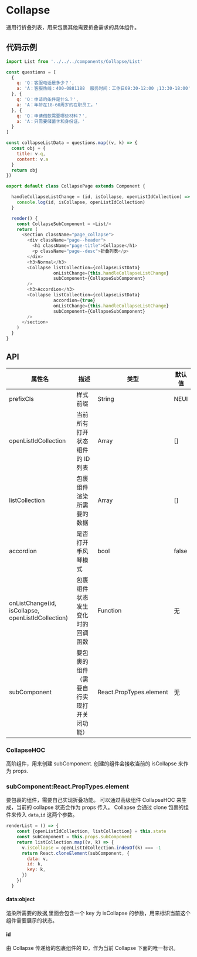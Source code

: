# Collapse
通用行折叠列表，用来包裹其他需要折叠需求的具体组件。

## 代码示例

```js
import List from '../../../components/Collapse/List'

const questions = [
  {
    q: 'Q：客服电话是多少？',
    a: 'A：客服热线：400-0881188  服务时间：工作日09:30-12:00 ;13:30-18:00'
  }, {
    q: 'Q：申请的条件是什么？',
    a: 'A：年龄在18-60周岁的在职员工。'
  }, {
    q: 'Q：申请借款需要哪些材料？',
    a: 'A：只需要储蓄卡和身份证。'
  }
]

const collapseListData = questions.map((v, k) => {
  const obj = {
    title: v.q,
    content: v.a
  }
  return obj
})

export default class CollapsePage extends Component {

  handleCollapseListChange = (id, isCollapse, openListIdCollection) => {
    console.log(id, isCollapse, openListIdCollection)
  }

  render() {
    const CollapseSubComponent = <List/>
    return (
      <section className="page_collapse">
        <div className="page--header">
          <h1 className="page-title">Collapse</h1>
          <p className="page--desc">折叠列表</p>
        </div>
        <h3>Normal</h3>
        <Collapse listCollection={collapseListData}
                  onListChange={this.handleCollapseListChange}
                  subComponent={CollapseSubComponent}
        />
        <h3>Accordion</h3>
        <Collapse listCollection={collapseListData}
                  accordion={true}
                  onListChange={this.handleCollapseListChange}
                  subComponent={CollapseSubComponent}
        />
      </section>
    )
  }
}

```

## API
属性名 | 描述 | 类型 | 默认值
--- | --- | --- | ---
prefixCls | 样式前缀 | String | NEUI
openListIdCollection | 当前所有打开状态组件的 ID 列表 | Array | []
listCollection | 包裹组件渲染所需要的数据 | Array | []
accordion | 是否打开手风琴模式 | bool | false
onListChange(id, isCollapse, openListIdCollection) | 包裹组件状态发生变化时的回调函数 | Function | 无
subComponent | 要包裹的组件（需要自行实现打开关闭功能）| React.PropTypes.element | 无
### CollapseHOC
高阶组件，用来创建 subComponent. 创建的组件会接收当前的 isCollapse 来作为 props.
### subComponent:React.PropTypes.element

要包裹的组件，需要自己实现折叠功能。
可以通过高级组件 CollapseHOC 来生成，当前的 collapse 状态会作为 props 传入。
Collapse 会通过 clone 包裹的组件来传入 `data`,`id` 这两个参数。

```js
renderList = () => {
    const {openListIdCollection, listCollection} = this.state
    const subComponent = this.props.subComponent
    return listCollection.map((v, k) => {
      v.isCollapse = openListIdCollection.indexOf(k) === -1
      return React.cloneElement(subComponent, {
        data: v,
        id: k,
        key: k,
      })
    })
  }
```

#### data:object
渲染所需要的数据,里面会包含一个 key 为 isCollapse 的参数，用来标识当前这个组件需要展示的状态。

#### id
由 Collapse 传递给的包裹组件的 ID，作为当前 Collapse 下面的唯一标识。
